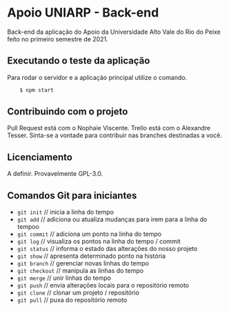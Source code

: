 # Apoio UNIARP - Back-end

Back-end da aplicação do Apoio da Universidade Alto Vale do Rio do Peixe feito no primeiro semestre de 2021. 

## Executando o teste da aplicação
Para rodar o servidor e a aplicação principal utilize o comando.

```bash
    $ npm start
```

## Contribuindo com o projeto
Pull Request está com o Nophaie Viscente.
Trello está com o Alexandre Tesser.
Sinta-se a vontade para contribuir nas branches destinadas a você.

## Licenciamento
A definir. Provavelmente GPL-3.0.

## Comandos Git para iniciantes
* `git init` // inicia a linha do tempo
* `git add` // adiciona ou atualiza mudanças para irem para a linha do tempoo
* `git commit` // adiciona um ponto na linha do tempo
* `git log` // visualiza os pontos na linha do tempo / commit
* `git status` // informa o estado das alterações do nosso projeto
* `git show` // apresenta determinado ponto na história
* `git branch` // gerenciar novas linhas do tempo
* `git checkout` // manipula as linhas do tempo
* `git merge` // unir linhas do tempo
* `git push` // envia alterações locais para o repositório remoto
* `git clone` // clonar um projeto / repositório
* `git pull` // puxa do repositório remoto


 
